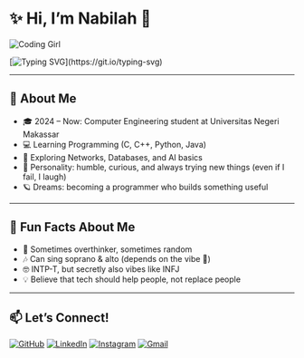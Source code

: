 # ✨ Hi, I’m Nabilah 🌸

![Coding Girl](https://media.giphy.com/media/L1R1tvI9svkIWwpVYr/giphy.gif)

[![Typing SVG](https://readme-typing-svg.herokuapp.com?size=22&color=FF69B4&center=true&vCenter=true&lines=Computer+Engineering+Student;Still+Learning+%F0%9F%8C%B1;Exploring+AI%2C+Coding+and+Networks;Welcome+to+my+little+space!)](https://git.io/typing-svg)

---

## 🌱 About Me
- 🎓 2024 – Now: Computer Engineering student at Universitas Negeri Makassar  
- 💻 Learning Programming (C, C++, Python, Java)  
- 📡 Exploring Networks, Databases, and AI basics  
- 🌸 Personality: humble, curious, and always trying new things (even if I fail, I laugh)  
- 🪐 Dreams: becoming a programmer who builds something useful  

---
## 🎉 Fun Facts About Me
- 🌸 Sometimes overthinker, sometimes random  
- 🎶 Can sing soprano & alto (depends on the vibe 🎤)  
- 🤓 INTP-T, but secretly also vibes like INFJ    
- 💡 Believe that tech should help people, not replace people
---

## 📫 Let’s Connect!
[![GitHub](https://img.shields.io/badge/GitHub-100000?style=for-the-badge&logo=github&logoColor=white)](https://github.com/Azenanethte)
[![LinkedIn](https://img.shields.io/badge/LinkedIn-0A66C2?style=for-the-badge&logo=linkedin&logoColor=white)](https://www.linkedin.com/in/nabilah-anwar)
[![Instagram](https://img.shields.io/badge/Instagram-E4405F?style=for-the-badge&logo=instagram&logoColor=white)](https://instagram.com/frgniwn)
[![Gmail](https://img.shields.io/badge/Gmail-D14836?style=for-the-badge&logo=gmail&logoColor=white)](mailto:nana28nblhnwr@gmail.com)
